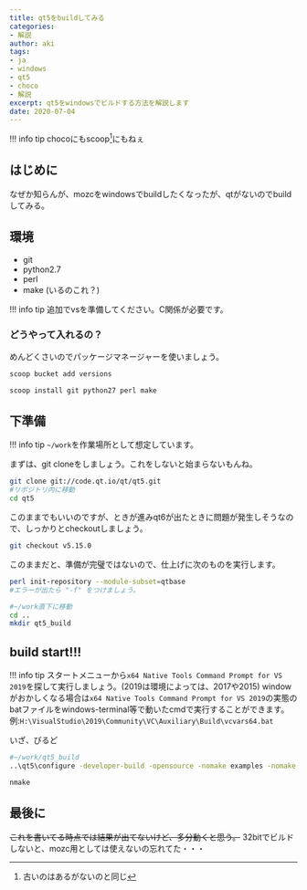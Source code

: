 ```yaml
---
title: qt5をbuildしてみる
categories:
- 解説
author: aki
tags:
- ja
- windows
- qt5
- choco
- 解説
excerpt: qt5をwindowsでビルドする方法を解説します
date: 2020-07-04
---
```


<!-- markdownlint-disable MD033 -->

<!-- more -->

!!! info tip
    chocoにもscoop[^0]にもねぇ


[^0]: 古いのはあるがないのと同じ

<!-- toc -->

## はじめに

なぜか知らんが、mozcをwindowsでbuildしたくなったが、qtがないのでbuildしてみる。

## 環境

- git
- python2.7
- perl
- make (いるのこれ？)

!!! info tip
    追加でvsを準備してください。C関係が必要です。


### どうやって入れるの？

めんどくさいのでパッケージマネージャーを使いましょう。

``` powershell
scoop bucket add versions

scoop install git python27 perl make
```

## 下準備

!!! info tip
    ``~/work``を作業場所として想定しています。


まずは、git cloneをしましょう。これをしないと始まらないもんね。

```bash
git clone git://code.qt.io/qt/qt5.git
#リポジトリ内に移動
cd qt5
```

このままでもいいのですが、ときが進みqt6が出たときに問題が発生しそうなので、しっかりとcheckoutしましょう。

```bash
git checkout v5.15.0
```

このままだと、準備が完璧ではないので、仕上げに次のものを実行します。

```bash
perl init-repository --module-subset=qtbase
#エラーが出たら "-f" をつけましょう。

#~/work直下に移動
cd ..
mkdir qt5_build
```

## build start!!!

!!! info tip
    スタートメニューから``x64 Native Tools Command Prompt for VS 2019``を探して実行しましょう。(2019は環境によっては、2017や2015)
    windowがおかしくなる場合は``x64 Native Tools Command Prompt for VS 2019``の実態のbatファイルをwindows-terminal等で動いたcmdで実行することができます。
    例:``H:\VisualStudio\2019\Community\VC\Auxiliary\Build\vcvars64.bat``


いざ、びるど

```bash
#~/work/qt5_build
..\qt5\configure -developer-build -opensource -nomake examples -nomake tests

nmake
```

## 最後に

~~これを書いてる時点では結果が出てないけど、多分動くと思う。~~
32bitでビルドしないと、mozc用としては使えないの忘れてた・・・
